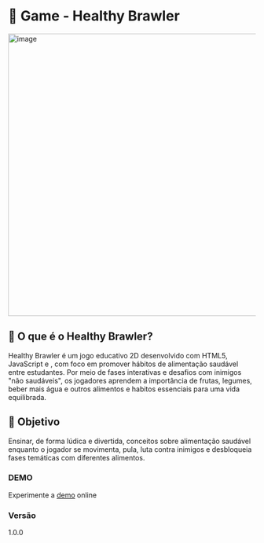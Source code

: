 # 🥦 Game - Healthy Brawler
<img width="1019" height="575" alt="image" src="https://github.com/user-attachments/assets/4dd73711-f6a0-4e4f-b407-f6dbab6bc0be" />

## 🍉 O que é o Healthy Brawler?

Healthy Brawler é um jogo educativo 2D desenvolvido com HTML5, JavaScript e <canvas>, com foco em promover hábitos de alimentação saudável entre estudantes. Por meio de fases interativas e desafios com inimigos "não saudáveis", os jogadores aprendem a importância de frutas, legumes, beber mais água e outros alimentos e habitos essenciais para uma vida equilibrada.

## 🎯 Objetivo
Ensinar, de forma lúdica e divertida, conceitos sobre alimentação saudável enquanto o jogador se movimenta, pula, luta contra inimigos e desbloqueia fases temáticas com diferentes alimentos.

### DEMO

Experimente a [demo] online

[demo]: <https://game-healthy-brawler-eykk6x55f-camillas-projects-4d792947.vercel.app//>

### Versão
1.0.0
